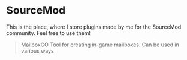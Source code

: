 # SourceMod
This is the place, where I store plugins made by me for the SourceMod community. Feel free to use them!


> MailboxGO
Tool for creating in-game mailboxes. Can be used in various ways
